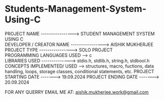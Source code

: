 # Students-Management-System-Using-C

PROJECT NAME ----------------> STUDENT MANAGEMENT SYSTEM USING C       
DEVELOPER / CREATOR NAME  ----------------> AISHIK MUKHERJEE                       
PROJECT TYPE ----------------> SOLO PROJECT                           
PROGRAMMING LANGUAGES USED --> c                                    
LIBRARIES USED --------------> stdio.h, stdlib.h, string.h, stdbool.h  
CONCEPTS IMPLEMENTED/ USED --> structures, macro, fuctions, data handling, loops, storage classes, conditional statements, etc.
PROJECT STARTING DATE -------> 19.09.2024 
PROJECT ENDING DATE -------> 20.09.2024


FOR ANY QUERRY EMAIL ME AT: aishik.mukherjee.work@gmail.com
